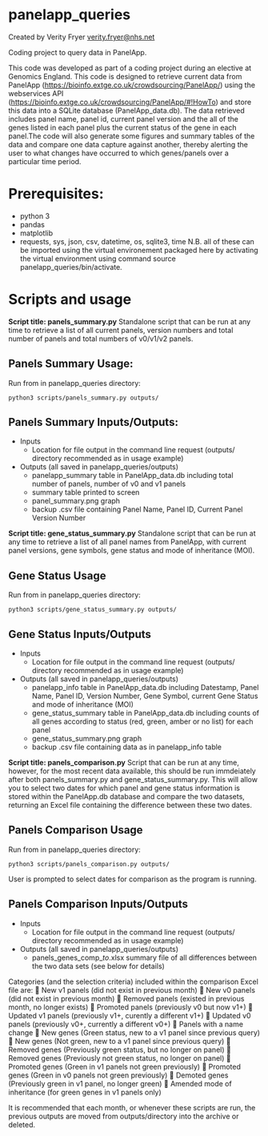 # panelapp_queries
Created by Verity Fryer verity.fryer@nhs.net

Coding project to query data in PanelApp.

This code was developed as part of a coding project during an elective at Genomics England. This code is designed to retrieve current data from PanelApp (https://bioinfo.extge.co.uk/crowdsourcing/PanelApp/) using the webservices API (https://bioinfo.extge.co.uk/crowdsourcing/PanelApp/#!HowTo) and store this data into a SQLite database (PanelApp_data.db). The data retrieved includes panel name, panel id, current panel version and the all of the genes listed in each panel plus the current status of the gene in each panel.The code will also generate some figures and summary tables of the data and compare one data capture against another, thereby alerting the user to what changes have occurred to which genes/panels over a particular time period. 

# Prerequisites:
* python 3
* pandas
* matplotlib
* requests, sys, json, csv, datetime, os, sqlite3, time
N.B. all of these can be imported using the virtual environement packaged here by activating the virtual environment using command source panelapp_queries/bin/activate.

# Scripts and usage

**__Script title: panels_summary.py__**
Standalone script that can be run at any time to retrieve a list of all current panels, version numbers and total number of panels and total numbers of v0/v1/v2 panels.

## Panels Summary Usage:
Run from in panelapp_queries directory:

    python3 scripts/panels_summary.py outputs/

## Panels Summary Inputs/Outputs:
 - Inputs
   - Location for file output in the command line request (outputs/ directory recommended as in usage example)
 - Outputs (all saved in panelapp_queries/outputs)
   - panelapp_summary table in PanelApp_data.db including total number of panels, number of v0 and v1 panels
   - summary table printed to screen
   - panel_summary.png graph
   - backup .csv file containing Panel Name, Panel ID, Current Panel Version Number
 
 
**__Script title: gene_status_summary.py__**
Standalone script that can be run at any time to retrieve a list of all panel names from PanelApp, with current panel versions, gene symbols, gene status and mode of inheritance (MOI).

## Gene Status Usage
Run from in panelapp_queries directory:

    python3 scripts/gene_status_summary.py outputs/

## Gene Status Inputs/Outputs
 - Inputs
   - Location for file output in the command line request (outputs/ directory recommended as in usage example)
 - Outputs (all saved in panelapp_queries/outputs)
   - panelapp_info table in PanelApp_data.db including Datestamp, Panel Name, Panel ID, Version Number, Gene Symbol, current Gene Status and mode of inheritance (MOI)
   - gene_status_summary table in PanelApp_data.db including counts of all genes according to status (red, green, amber or no list) for each panel
   - gene_status_summary.png graph
   - backup .csv file containing data as in panelapp_info table
 

**__Script title: panels_comparison.py__**
Script that can be run at any time, however, for the most recent data available, this should be run immdeiately after both panels_summary.py and gene_status_summary.py. This will allow you to select two dates for which panel and gene status information is stored within the PanelApp.db database and compare the two datasets, returning an Excel file containing the difference between these two dates.

## Panels Comparison Usage
Run from in panelapp_queries directory:

    python3 scripts/panels_comparison.py outputs/
    
User is prompted to select dates for comparison as the program is running.

## Panels Comparison Inputs/Outputs
 - Inputs
   - Location for file output in the command line request (outputs/ directory recommended as in usage example)
 - Outputs (all saved in panelapp_queries/outputs)
   - panels_genes_comp_<datestamp1>_to_<datestamp2>.xlsx summary file of all differences between the two data sets (see below for details)
   
Categories (and the selection criteria) included within the comparison Excel file are:
	New v1 panels (did not exist in previous month)
	New v0 panels (did not exist in previous month)
	Removed panels (existed in previous month, no longer exists)
	Promoted panels (previously v0 but now v1+)
	Updated v1 panels (previously v1+, curently a different v1+)
	Updated v0 panels (previously v0+, currently a different v0+)
	Panels with a name change
	New genes (Green status, new to a v1 panel since previous query)
	New genes (Not green, new to a v1 panel since previous query)
	Removed genes (Previously green status, but no longer on panel)
	Removed genes (Previously not green status, no longer on panel)
	Promoted genes (Green in v1 panels not green previously)
	Promoted genes (Green in v0 panels not green previously)
	Demoted genes (Previously green in v1 panel, no longer green)
	Amended mode of inheritance (for green genes in v1 panels only)


It is recommended that each month, or whenever these scripts are run, the previous outputs are moved from outputs/directory into the archive or deleted.
